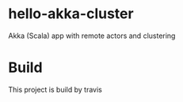 # hello-akka-cluster
Akka (Scala) app with remote actors and clustering

# Build
This project is build by travis

